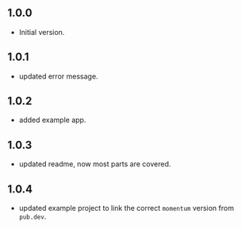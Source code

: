 ## 1.0.0

- Initial version.


## 1.0.1

- updated error message.

## 1.0.2

- added example app.

## 1.0.3

- updated readme, now most parts are covered.

## 1.0.4

- updated example project to link the correct `momentum` version from `pub.dev`.